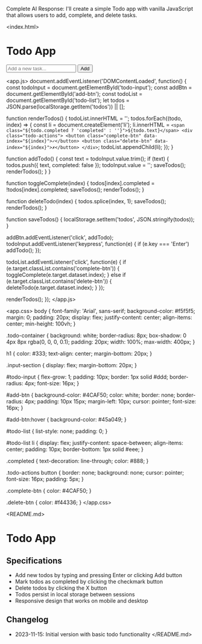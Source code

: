 Complete AI Response: I'll create a simple Todo app with vanilla JavaScript that allows users to add, complete, and delete tasks.

<index.html>
<!DOCTYPE html>
<html lang="en">
<head>
  <meta charset="UTF-8">
  <meta name="viewport" content="width=device-width, initial-scale=1.0">
  <title>Todo App</title>
  <link rel="stylesheet" href="app.css">
</head>
<body>
  <div class="todo-container">
    <h1>Todo App</h1>
    <div class="input-section">
      <input type="text" id="todo-input" placeholder="Add a new task...">
      <button id="add-btn">Add</button>
    </div>
    <ul id="todo-list"></ul>
  </div>
  <script src="app.js"></script>
</body>
</html>
</index.html>

<app.js>
document.addEventListener('DOMContentLoaded', function() {
  const todoInput = document.getElementById('todo-input');
  const addBtn = document.getElementById('add-btn');
  const todoList = document.getElementById('todo-list');
  let todos = JSON.parse(localStorage.getItem('todos')) || [];

  function renderTodos() {
    todoList.innerHTML = '';
    todos.forEach((todo, index) => {
      const li = document.createElement('li');
      li.innerHTML = `
        <span class="${todo.completed ? 'completed' : ''}">${todo.text}</span>
        <div class="todo-actions">
          <button class="complete-btn" data-index="${index}">✓</button>
          <button class="delete-btn" data-index="${index}">✗</button>
        </div>
      `;
      todoList.appendChild(li);
    });
  }

  function addTodo() {
    const text = todoInput.value.trim();
    if (text) {
      todos.push({ text, completed: false });
      todoInput.value = '';
      saveTodos();
      renderTodos();
    }
  }

  function toggleComplete(index) {
    todos[index].completed = !todos[index].completed;
    saveTodos();
    renderTodos();
  }

  function deleteTodo(index) {
    todos.splice(index, 1);
    saveTodos();
    renderTodos();
  }

  function saveTodos() {
    localStorage.setItem('todos', JSON.stringify(todos));
  }

  addBtn.addEventListener('click', addTodo);
  todoInput.addEventListener('keypress', function(e) {
    if (e.key === 'Enter') addTodo();
  });

  todoList.addEventListener('click', function(e) {
    if (e.target.classList.contains('complete-btn')) {
      toggleComplete(e.target.dataset.index);
    } else if (e.target.classList.contains('delete-btn')) {
      deleteTodo(e.target.dataset.index);
    }
  });

  renderTodos();
});
</app.js>

<app.css>
body {
  font-family: 'Arial', sans-serif;
  background-color: #f5f5f5;
  margin: 0;
  padding: 20px;
  display: flex;
  justify-content: center;
  align-items: center;
  min-height: 100vh;
}

.todo-container {
  background: white;
  border-radius: 8px;
  box-shadow: 0 4px 8px rgba(0, 0, 0, 0.1);
  padding: 20px;
  width: 100%;
  max-width: 400px;
}

h1 {
  color: #333;
  text-align: center;
  margin-bottom: 20px;
}

.input-section {
  display: flex;
  margin-bottom: 20px;
}

#todo-input {
  flex-grow: 1;
  padding: 10px;
  border: 1px solid #ddd;
  border-radius: 4px;
  font-size: 16px;
}

#add-btn {
  background-color: #4CAF50;
  color: white;
  border: none;
  border-radius: 4px;
  padding: 10px 15px;
  margin-left: 10px;
  cursor: pointer;
  font-size: 16px;
}

#add-btn:hover {
  background-color: #45a049;
}

#todo-list {
  list-style: none;
  padding: 0;
}

#todo-list li {
  display: flex;
  justify-content: space-between;
  align-items: center;
  padding: 10px;
  border-bottom: 1px solid #eee;
}

.completed {
  text-decoration: line-through;
  color: #888;
}

.todo-actions button {
  border: none;
  background: none;
  cursor: pointer;
  font-size: 16px;
  padding: 5px;
}

.complete-btn {
  color: #4CAF50;
}

.delete-btn {
  color: #f44336;
}
</app.css>

<README.md>
# Todo App
## Specifications
- Add new todos by typing and pressing Enter or clicking Add button
- Mark todos as completed by clicking the checkmark button
- Delete todos by clicking the X button
- Todos persist in local storage between sessions
- Responsive design that works on mobile and desktop

## Changelog
- 2023-11-15: Initial version with basic todo functionality
</README.md>